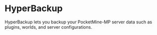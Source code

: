 # HyperBackup
HyperBackup lets you backup your PocketMine-MP server data such as plugins, worlds, and server configurations.
